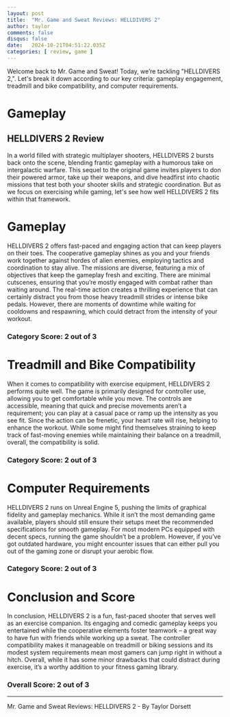```yaml
---
layout: post
title:  "Mr. Game and Sweat Reviews: HELLDIVERS 2"
author: taylor
comments: false
disqus: false
date:   2024-10-21T04:51:22.035Z
categories: [ review, game ]
---
```


Welcome back to Mr. Game and Sweat! Today, we’re tackling "HELLDIVERS 2,". Let's break it down according to our key criteria: gameplay engagement, treadmill and bike compatibility, and computer requirements.

# Gameplay

## HELLDIVERS 2 Review

In a world filled with strategic multiplayer shooters, HELLDIVERS 2 bursts back onto the scene, blending frantic gameplay with a humorous take on intergalactic warfare. This sequel to the original game invites players to don their powered armor, take up their weapons, and dive headfirst into chaotic missions that test both your shooter skills and strategic coordination. But as we focus on exercising while gaming, let's see how well HELLDIVERS 2 fits within that framework.

# Gameplay

HELLDIVERS 2 offers fast-paced and engaging action that can keep players on their toes. The cooperative gameplay shines as you and your friends work together against hordes of alien enemies, employing tactics and coordination to stay alive. The missions are diverse, featuring a mix of objectives that keep the gameplay fresh and exciting. There are minimal cutscenes, ensuring that you’re mostly engaged with combat rather than waiting around. The real-time action creates a thrilling experience that can certainly distract you from those heavy treadmill strides or intense bike pedals. However, there are moments of downtime while waiting for cooldowns and respawning, which could detract from the intensity of your workout.

### Category Score: 2 out of 3

# Treadmill and Bike Compatibility

When it comes to compatibility with exercise equipment, HELLDIVERS 2 performs quite well. The game is primarily designed for controller use, allowing you to get comfortable while you move. The controls are accessible, meaning that quick and precise movements aren’t a requirement; you can play at a casual pace or ramp up the intensity as you see fit. Since the action can be frenetic, your heart rate will rise, helping to enhance the workout. While some might find themselves straining to keep track of fast-moving enemies while maintaining their balance on a treadmill, overall, the compatibility is solid. 

### Category Score: 2 out of 3

# Computer Requirements

HELLDIVERS 2 runs on Unreal Engine 5, pushing the limits of graphical fidelity and gameplay mechanics. While it isn’t the most demanding game available, players should still ensure their setups meet the recommended specifications for smooth gameplay. For most modern PCs equipped with decent specs, running the game shouldn’t be a problem. However, if you’ve got outdated hardware, you might encounter issues that can either pull you out of the gaming zone or disrupt your aerobic flow.

### Category Score: 2 out of 3

# Conclusion and Score

In conclusion, HELLDIVERS 2 is a fun, fast-paced shooter that serves well as an exercise companion. Its engaging and comedic gameplay keeps you entertained while the cooperative elements foster teamwork – a great way to have fun with friends while working up a sweat. The controller compatibility makes it manageable on treadmill or biking sessions and its modest system requirements mean most gamers can jump right in without a hitch. Overall, while it has some minor drawbacks that could distract during exercise, it’s a worthy addition to your fitness gaming library.

### Overall Score: 2 out of 3

---

Mr. Game and Sweat Reviews: HELLDIVERS 2 - By Taylor Dorsett
